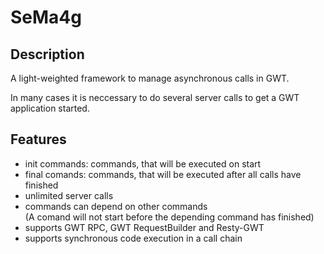 SeMa4g
======

Description
-----------

A light-weighted framework to manage asynchronous calls in GWT.

In many cases it is neccessary to do several server calls to get a GWT application started. 

Features
--------

* init commands: commands, that will be executed on start
* final comands: commands, that will be executed after all calls have finished
* unlimited server calls
* commands can depend on other commands<br/>(A comand will not start before the depending command has finished)
* supports GWT RPC, GWT RequestBuilder and Resty-GWT
* supports synchronous code execution in a call chain
